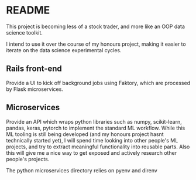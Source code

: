 # README

This project is becoming less of a stock trader, and more like an OOP data science toolkit.

I intend to use it over the course of my honours project, making it easier to iterate on the 
data science experimental cycles.

## Rails front-end
Provide a UI to kick off background jobs using Faktory, which are processed by Flask microservices.

## Microservices
Provide an API which wraps python libraries such as numpy, scikit-learn, pandas, keras, pytorch to implement the standard ML workflow. While this ML tooling is still being developed (and my honours project hasnt technically started yet), I will spend time looking into other people's ML projects, and try to extract meaningful functionality into reusable parts.
Also this will give me a nice way to get exposed and actively research other people's projects.


The python microservices directory relies on pyenv and direnv
